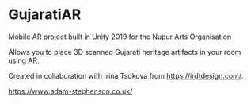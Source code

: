 # GujaratiAR
Mobile AR project built in Unity 2019 for the Nupur Arts Organisation

Allows you to place 3D scanned Gujarati heritage artifacts in your room using AR.

Created in collaboration with Irina Tsokova from https://irdtdesign.com/.

https://www.adam-stephenson.co.uk/
